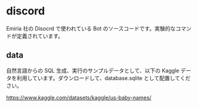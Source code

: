 # discord

Emiria 社の Disocrd で使われている Bot のソースコードです。実験的なコマンドが定義されています。

## data

自然言語からの SQL 生成、実行のサンプルデータとして、以下の Kaggle データを利用しています。ダウンロードして、database.sqlite として配置してください。

https://www.kaggle.com/datasets/kaggle/us-baby-names/
